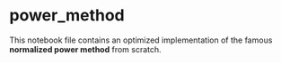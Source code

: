 # power_method
This notebook file contains an optimized implementation of the famous **normalized power method** from scratch.
